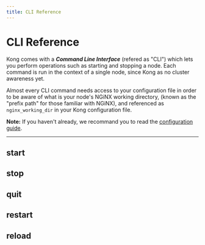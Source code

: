```yaml
---
title: CLI Reference
---
```


# CLI Reference

Kong comes with a ***Command Line Interface*** (refered as "CLI") which lets you perform operations such as starting and stopping a node. Each command is run in the context of a single node, since Kong as no cluster awareness yet.

Almost every CLI command needs access to your configuration file in order to be aware of what is your node's NGiNX working directory, (known as the "prefix path" for those familiar with NGiNX), and referenced as `nginx_working_dir` in your Kong configuration file.

**Note:** If you haven't already, we recommand you to read the [configuration guide][configuration].

---

## start

## stop

## quit

## restart

## reload


















[configuration]: /docs/{{page.kong_version}}/configuration
